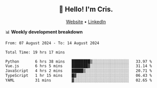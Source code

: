 
<h2 align="center">👋 Hello! I'm Cris.</h2>
<p align="center">
  <a href="https://www.criscunas.dev">Website</a> •
  <a href="https://www.linkedin.com/in/cristophercunas/">LinkedIn</a> 
</p>


📊 **Weekly development breakdown**
<!--START_SECTION:waka-->

```txt
From: 07 August 2024 - To: 14 August 2024

Total Time: 19 hrs 17 mins

Python       6 hrs 38 mins   ████████▒░░░░░░░░░░░░░░░░   33.97 %
Vue.js       6 hrs 5 mins    ███████▓░░░░░░░░░░░░░░░░░   31.14 %
JavaScript   4 hrs 2 mins    █████▒░░░░░░░░░░░░░░░░░░░   20.71 %
TypeScript   1 hr 15 mins    █▓░░░░░░░░░░░░░░░░░░░░░░░   06.43 %
YAML         31 mins         ▓░░░░░░░░░░░░░░░░░░░░░░░░   02.65 %
```

<!--END_SECTION:waka-->
